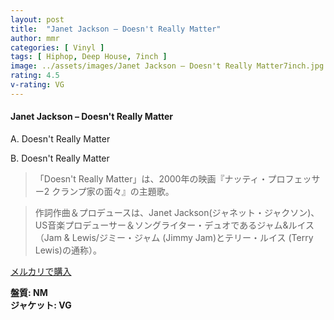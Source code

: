 ```yaml
---
layout: post
title:  "Janet Jackson – Doesn't Really Matter"
author: mmr
categories: [ Vinyl ]
tags: [ Hiphop, Deep House, 7inch ]
image: ../assets/images/Janet Jackson – Doesn't Really Matter7inch.jpg
rating: 4.5
v-rating: VG
---
```


#### Janet Jackson – Doesn't Really Matter

A. Doesn't Really Matter

B. Doesn't Really Matter

> 「Doesn't Really Matter」は、2000年の映画『ナッティ・プロフェッサー2 クランプ家の面々』の主題歌。

> 作詞作曲＆プロデュースは、Janet Jackson(ジャネット・ジャクソン)、US音楽プロデューサー＆ソングライター・デュオであるジャム&ルイス（Jam & Lewis/ジミー・ジャム (Jimmy Jam)とテリー・ルイス (Terry Lewis)の通称）。

[メルカリで購入](https://jp.mercari.com/item/m80856899797)

<div class="mt-4 mb-4 d-flex align-items-center">
<strong class="mr-1">盤質: NM</strong>
</div>
<div class="mt-4 mb-4 d-flex align-items-center">
<strong class="mr-1">ジャケット: VG</strong>
</div>
